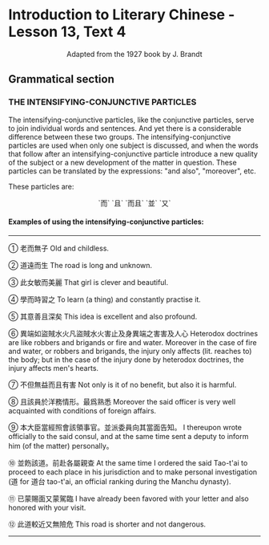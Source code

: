 # Introduction to Literary Chinese - Lesson 13, Text 4

<center>Adapted from the 1927 book by J. Brandt</center>

## Grammatical section

### THE INTENSIFYING-CONJUNCTIVE PARTICLES

The intensifying-conjunctive particles, like the conjunctive particles, serve to join individual words and sentences. And yet there is a considerable difference between these two groups. The intensifying-conjunctive particles are used when only one subject is discussed, and when the words that follow after an intensifying-conjunctive particle introduce a new quality of the subject or a new development of the matter in question. These particles can be translated by the expressions: "and also", "moreover", etc.

These particles are:

<center>`而` `且` `而且` `並` `又`</center>

#### Examples of using the intensifying-conjunctive particles:

---

① 老而無子
Old and childless.

② 道遠而生
The road is long and unknown.

③ 此女敏而美麗
That girl is clever and beautiful.

④ 學而時習之
To learn (a thing) and constantly practise it.

⑤ 其意善且深矣
This idea is excellent and also profound.

⑥ 異端如盜賊水火凡盜賊水火害止及身異端之害害及人心
Heterodox doctrines are like robbers and brigands or fire and water. Moreover in the case of fire and water, or robbers and brigands, the injury only affects (lit. reaches to) the body; but in the case of the injury done by heterodox doctrines, the injury affects men's hearts.

⑦ 不但無益而且有害
Not only is it of no benefit, but also it is harmful.

⑧ 且該員於洋務情形。最爲熟悉
Moreover the said officer is very well acquainted with conditions of foreign affairs.

⑨ 本大臣當經照會該領事官。並派委員向其當面告知。
I thereupon wrote officially to the said consul, and at the same time sent a deputy to inform him (of the matter) personally。

⑩ 並飭該道。前赴各屬親查
At the same time I ordered the said Tao-t'ai to proceed to each place in his jurisdiction and to make personal investigation (道 for 道台 tao-t'ai, an official ranking during the Manchu dynasty).

⑪ 已蒙賜面又蒙駕臨
I have already been favored with your letter and also honored with your visit.

⑫ 此道較近又無險危
This road is shorter and not dangerous.

---
